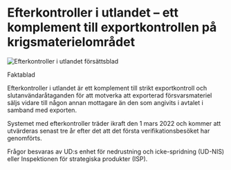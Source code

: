 # Efterkontroller i utlandet – ett komplement till exportkontrollen på krigsmaterielområdet

![Efterkontroller i utlandet försättsblad](/contentassets/42ee97497ce34f9db52981a8f6c4cb8f/efterkontroller-i-utlandet-forsattsblad.jpg?width=150&quality=85)


Faktablad

Efterkontroller i utlandet är ett komplement till strikt exportkontroll och slutanvändaråtaganden för att motverka att exporterad försvarsmateriel säljs vidare till någon annan mottagare än den som angivits i avtalet i samband med exporten.


Systemet med efterkontroller träder ikraft den 1 mars 2022 och kommer att utvärderas senast tre år efter det att det första verifikationsbesöket har genomförts.

Frågor besvaras av UD:s enhet för nedrustning och icke\-spridning (UD\-NIS) eller Inspektionen för strategiska produkter (ISP).
